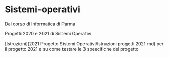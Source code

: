 # Sistemi-operativi
Dal corso di Informatica di Parma 

Progetti 2020 e 2021 di Sistemi Operativi

[Istruzioni](2021 Progetto Sistemi Operativi/Istruzioni progetti 2021.md) per il progetto 2021 e su come testare le 3 speecifiche del progetto 
